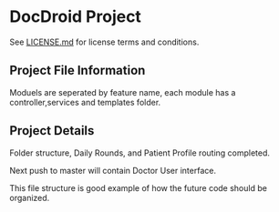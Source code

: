 DocDroid Project
==========================================

See [LICENSE.md](<LICENSE.md>) for license terms and conditions.

Project File Information
------------------------

Moduels are seperated by feature name, each module has a controller,services and templates folder.


Project Details
---------------
Folder structure, Daily Rounds, and Patient Profile routing completed.

Next push to master will contain Doctor User interface.

This file structure is good example of how the future code should be organized.